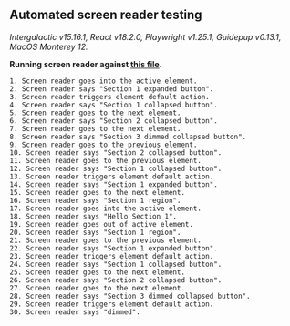 ## Automated screen reader testing

_Intergalactic v15.16.1, React v18.2.0, Playwright v1.25.1,
Guidepup v0.13.1, MacOS Monterey 12._

**Running screen reader against [this file](https://github.com/semrush/intergalactic/blob/master/website/docs/components/accordion/examples/base.tsx).**

```
1. Screen reader goes into the active element.
2. Screen reader says "Section 1 expanded button".
3. Screen reader triggers element default action.
4. Screen reader says "Section 1 collapsed button".
5. Screen reader goes to the next element.
6. Screen reader says "Section 2 collapsed button".
7. Screen reader goes to the next element.
8. Screen reader says "Section 3 dimmed collapsed button".
9. Screen reader goes to the previous element.
10. Screen reader says "Section 2 collapsed button".
11. Screen reader goes to the previous element.
12. Screen reader says "Section 1 collapsed button".
13. Screen reader triggers element default action.
14. Screen reader says "Section 1 expanded button".
15. Screen reader goes to the next element.
16. Screen reader says "Section 1 region".
17. Screen reader goes into the active element.
18. Screen reader says "Hello Section 1".
19. Screen reader goes out of active element.
20. Screen reader says "Section 1 region".
21. Screen reader goes to the previous element.
22. Screen reader says "Section 1 expanded button".
23. Screen reader triggers element default action.
24. Screen reader says "Section 1 collapsed button".
25. Screen reader goes to the next element.
26. Screen reader says "Section 2 collapsed button".
27. Screen reader goes to the next element.
28. Screen reader says "Section 3 dimmed collapsed button".
29. Screen reader triggers element default action.
30. Screen reader says "dimmed".
```
